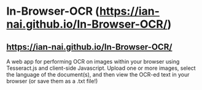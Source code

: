 # In-Browser-OCR (https://ian-nai.github.io/In-Browser-OCR/)
## https://ian-nai.github.io/In-Browser-OCR/
A web app for performing OCR on images within your browser using Tesseract.js and client-side Javascript. Upload one or more images, select the language of the document(s), and then view the OCR-ed text in your browser (or save them as a .txt file!)
